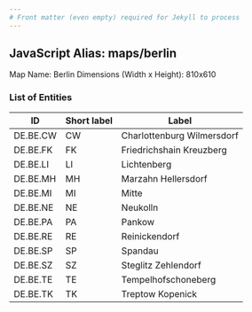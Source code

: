 ```yaml
---
# Front matter (even empty) required for Jekyll to process
---
```


## JavaScript Alias: maps/berlin

Map Name: Berlin
Dimensions (Width x Height): 810x610





### List of Entities

ID | Short label | Label
---|---|---|
DE.BE.CW|CW|Charlottenburg Wilmersdorf
DE.BE.FK|FK|Friedrichshain Kreuzberg
DE.BE.LI|LI|Lichtenberg
DE.BE.MH|MH|Marzahn Hellersdorf
DE.BE.MI|MI|Mitte
DE.BE.NE|NE|Neukolln
DE.BE.PA|PA|Pankow
DE.BE.RE|RE|Reinickendorf
DE.BE.SP|SP|Spandau
DE.BE.SZ|SZ|Steglitz Zehlendorf
DE.BE.TE|TE|Tempelhofschoneberg
DE.BE.TK|TK|Treptow Kopenick

